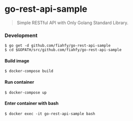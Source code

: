 # go-rest-api-sample

> Simple RESTful API with Only Golang Standard Library.

### Development
```
$ go get -d github.com/fiahfy/go-rest-api-sample
$ cd $GOPATH/src/github.com/fiahfy/go-rest-api-sample
```

#### Build image
```
$ docker-compose build
```

#### Run container
```
$ docker-compose up
```

#### Enter container with bash
```
$ docker exec -it go-rest-api-sample bash
```
